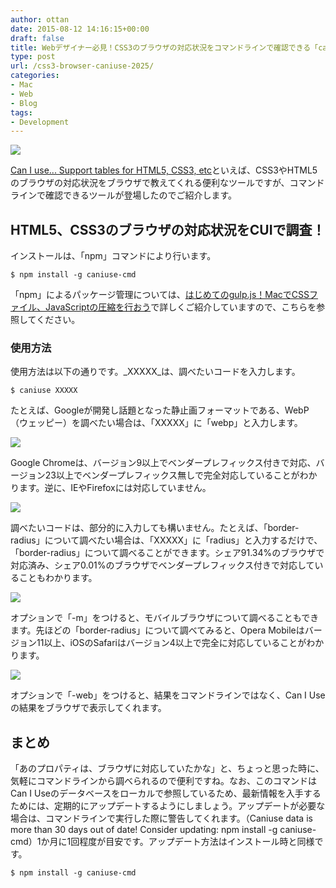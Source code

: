 ```yaml
---
author: ottan
date: 2015-08-12 14:16:15+00:00
draft: false
title: Webデザイナー必見！CSS3のブラウザの対応状況をコマンドラインで確認できる「caniuse-cmd」
type: post
url: /css3-browser-caniuse-2025/
categories:
- Mac
- Web
- Blog
tags:
- Development
---
```


![](/images/2015/08/150812-55cb5533b3681.png)






[Can I use... Support tables for HTML5, CSS3, etc](https://caniuse.com/)といえば、CSS3やHTML5のブラウザの対応状況をブラウザで教えてくれる便利なツールですが、コマンドラインで確認できるツールが登場したのでご紹介します。





## HTML5、CSS3のブラウザの対応状況をCUIで調査！





インストールは、「npm」コマンドにより行います。




    
    $ npm install -g caniuse-cmd





「npm」によるパッケージ管理については、[はじめてのgulp.js！MacでCSSファイル、JavaScriptの圧縮を行おう](/gulp-css-sass-268/)で詳しくご紹介していますので、こちらを参照してください。





### 使用方法





使用方法は以下の通りです。_XXXXX_は、調べたいコードを入力します。




    
    $ caniuse XXXXX





たとえば、Googleが開発し話題となった静止画フォーマットである、WebP（ウェッピー）を調べたい場合は、「XXXXX」に「webp」と入力します。





![](/images/2015/08/150812-55cb55387009c.png)






Google Chromeは、バージョン9以上でベンダープレフィックス付きで対応、バージョン23以上でベンダープレフィックス無しで完全対応していることがわかります。逆に、IEやFirefoxには対応していません。





![](/images/2015/08/150812-55cb553b87ba7.png)






調べたいコードは、部分的に入力しても構いません。たとえば、「border-radius」について調べたい場合は、「XXXXX」に「radius」と入力するだけで、「border-radius」について調べることができます。シェア91.34%のブラウザで対応済み、シェア0.01%のブラウザでベンダープレフィックス付きで対応していることもわかります。





![](/images/2015/08/150812-55cb553e9d792.png)






オプションで「-m」をつけると、モバイルブラウザについて調べることもできます。先ほどの「border-radius」について調べてみると、Opera Mobileはバージョン11以上、iOSのSafariはバージョン4以上で完全に対応していることがわかります。





![](/images/2015/08/150812-55cb5542d13d7.png)






オプションで「-web」をつけると、結果をコマンドラインではなく、Can I Useの結果をブラウザで表示してくれます。





## まとめ





「あのプロパティは、ブラウザに対応していたかな」と、ちょっと思った時に、気軽にコマンドラインから調べられるので便利ですね。なお、このコマンドはCan I Useのデータベースをローカルで参照しているため、最新情報を入手するためには、定期的にアップデートするようにしましょう。アップデートが必要な場合は、コマンドラインで実行した際に警告してくれます。（Caniuse data is more than 30 days out of date! Consider updating: npm install -g caniuse-cmd）1か月に1回程度が目安です。アップデート方法はインストール時と同様です。




    
    $ npm install -g caniuse-cmd
